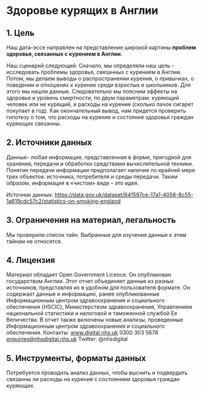 <h1> Здоровье курящих в Англии </h1>

<h2> 1. Цель </h2>

Наш дата-эссе направлен на представление широкой картины <strong>проблем здоровья, связанных с курением в Англии</strong>.

Наш сценарий следующий. Сначало, мы определяли наш цель - исследовать проблемы здоровья, связанных с курением в Англии. Потом, мы делаем выводы о распространении курения, о привычках, о поведении и отношенях к курение среди взрослых и школьников. Для этого мы нашли данные. Следовательно мы поясним эффекты на здоровье и уровень смертности, по двум параметрам: куряющий человек или не курящий, и расходы на курение (сколько пачок сигарет покупает в год).
Как окончательный вывод, нам придется проверить гипотезу о том, что расходы на курение и состояние здоровья граждан куряющих связанны.

<h2>2. Источники данных </h2>

Данные- любая информация, представленная в форме, пригодной для хранения, передачи и обработки средствами вычислительной техники. Понятие передачи информации предполагает наличие по крайней мере трех объектов: источника, потребителя и среды передачи. Таким образом, информация в «чистом» виде – это идея.

Источник данных:
https://data.gov.uk/dataset/641597ce-17a1-4056-8c55-1a619cdc57c2/statistics-on-smoking-england

<h2> 3. Ограничения на материал, легальность </h2>

Мы проверили список тайн. Выбранные для изучения данные к этим тайнам не относятся.

<h2> 4. Лицензия </h2>

Материал обладает Open Government Licence. Он опубликован государством Англии. Этот отчет объединяет данные из разных источников, представляя их в удобном для пользователя формате. Он содержает данные и информацию, ранее опубликованные Информационным центром здравоохранения и социального обеспечения (HSCIC), Министерством здравоохранения, Управлением национальной статистики и налоговой и таможенной службой Ее Величества. В отчет также включены новые анализы, проведенные Информационным центром здравоохранения и социального обеспечения.
Контакты: 
www.digital.nhs.uk
0300 303 5678  
enquiries@nhsdigital.nhs.uk
Twitter: @nhsdigital

<h2> 5. Инструменты, форматы данных </h2>

Потребуется проводить анализ данных, чтобы выснить и подвердить связанны ли расходы на курение с состоянием здоровья граждан куряющих.

